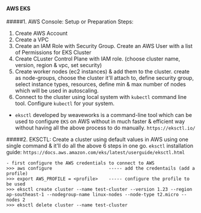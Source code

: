 #### AWS EKS

#####1. AWS Console:
Setup or Preparation Steps:
1. Create AWS Account
2. Create a VPC
3. Create an IAM Role with Security Group.
    Create an AWS User with a list of Permissions for EKS Cluster
4. Create CLuster Control Plane with IAM role.
    (choose cluster name, version, region & vpc, set security)
5. Create worker nodes (ec2 instances) & add them to the cluster.
    create as node-groups, choose the cluster it'll attach to, define security group, select instance types, resources, define min & max number of nodes which will be used in autoscaling.
6. Connect to the cluster using local system with `kubectl` command line tool. Configure `kubectl` for your system.

- `eksctl` developed by weaveworks is a command-line tool which can be used to configure `EKS` on AWS without in much faster & efficient way without having all the above process to do manually. `https://eksctl.io/`

#####2. EKSCTL: 
Create a cluster using default values in AWS using one single command & it'll do all the above 6 steps in one go.
`eksctl` installation guide: `https://docs.aws.amazon.com/eks/latest/userguide/eksctl.html`
```
- first configure the AWS credentials to connect to AWS
>>> aws configure                     ----- add the credentails (add a profile)
>>> export AWS_PROFILE = <profile>    ----- configure the profile to be used 
>>> eksctl create cluster --name test-cluster --version 1.23 --region ap-southeast-1 --nodegroup-name linux-nodes --node-type t2.micro --nodes 2
>>> eksctl delete cluster --name test-cluster
```
